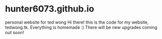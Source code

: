 # hunter6073.github.io
personal website for ted wong
Hi there! this is the code for my website, tedwong.tk. Everything is homemade :)
There will be new upgrades coming out soon!

